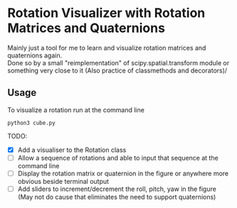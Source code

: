 # Rotation Visualizer with Rotation Matrices and Quaternions

Mainly just a tool for me to learn and visualize rotation matrices and quaternions again.\
Done so by a small "reimplementation" of scipy.spatial.transform module or something very close to it (Also practice of classmethods and decorators)/

## Usage
To visualize a rotation run at the command line
```
python3 cube.py 
```

TODO:
- [X] Add a visualiser to the Rotation class
- [ ] Allow a sequence of rotations and able to input that sequence at the command line
- [ ] Display the rotation matrix or quaternion in the figure or anywhere more obvious beside terminal output
- [ ] Add sliders to increment/decrement the roll, pitch, yaw in the figure (May not do cause that eliminates the need to support quaternions)